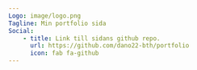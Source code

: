 ```yaml
---
Logo: image/logo.png
Tagline: Min portfolio sida
Social:
    - title: Link till sidans github repo.
      url: https://github.com/dano22-bth/portfolio
      icon: fab fa-github
---
```

